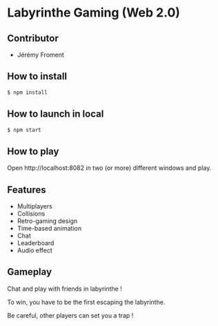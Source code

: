 # Labyrinthe Gaming (Web 2.0)


## Contributor

- Jérémy Froment

## How to install

```bash
$ npm install
```

## How to launch in local

```bash
$ npm start
```

## How to play

Open http://localhost:8082 in two (or more) different windows and play.

## Features

- Multiplayers
- Collisions
- Retro-gaming design
- Time-based animation
- Chat
- Leaderboard
- Audio effect

## Gameplay

Chat and play with friends in labyrinthe ! 

To win, you have to be the first escaping the labyrinthe.

Be careful, other players can set you a trap ! 